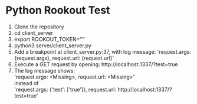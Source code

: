 # Python Rookout Test

1. Clone the repository
2. cd client_server
3. export ROOKOUT_TOKEN=""
4. python3 server/client_server.py
5. Add a breakpoint at client_server.py:37, with log message: 'request.args: {request.args}, request.url: {request.url}'
6. Execute a GET request by opening: http://localhost:1337/?test=true
7. The log message shows:  
'request.args: \<Missing>, request.url: \<Missing>'  
instead of  
'request.args: {'test': ['true']}, request.url: http://localhost:1337/?test=true'